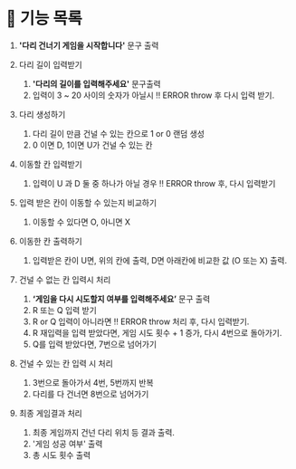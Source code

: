 # 📄 기능 목록

1. **'다리 건너기 게임을 시작합니다'** 문구 출력

2. 다리 길이 입력받기
   1. **'다리의 길이를 입력해주세요'** 문구출력
   2. 입력이 3 ~ 20 사이의 숫자가 아닐시 ‼️ ERROR throw 후 다시 입력 받기.
3. 다리 생성하기
   1. 다리 길이 만큼 건널 수 있는 칸으로 1 or 0 랜덤 생성
   2. 0 이면 D, 1이면 U가 건널 수 있는 칸
4. 이동할 칸 입력받기
   1. 입력이 U 과 D 둘 중 하나가 아닐 경우 ‼️ ERROR throw 후, 다시 입력받기
5. 입력 받은 칸이 이동할 수 있는지 비교하기
   1. 이동할 수 있다면 O, 아니면 X
6. 이동한 칸 출력하기

   1. 입력받은 칸이 U면, 위의 칸에 출력, D면 아래칸에 비교한 값 (O 또는 X) 출력.

7. 건널 수 없는 칸 입력시 처리
   1. **‘게임을 다시 시도할지 여부를 입력해주세요’** 문구 출력
   2. R 또는 Q 입력 받기
   3. R or Q 입력이 아니라면 ‼️ ERROR throw 처리 후, 다시 입력받기.
   4. R 재입력을 입력 받았다면, 게임 시도 횟수 + 1 증가, 다시 4번으로 돌아가기.
   5. Q를 입력 받았다면, 7번으로 넘어가기
8. 건널 수 있는 칸 입력 시 처리
   1. 3번으로 돌아가서 4번, 5번까지 반복
   2. 다리를 다 건너면 8번으로 넘어가기
9. 최종 게임결과 처리
   1. 최종 게임까지 건넌 다리 위치 등 결과 출력.
   2. '게임 성공 여부' 출력
   3. 총 시도 횟수 출력
